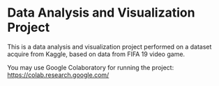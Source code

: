 # Data Analysis and Visualization Project
This is a data analysis and visualization project performed on a dataset acquire from Kaggle, based on data from FIFA 19 video game.

You may use Google Colaboratory for running the project:
https://colab.research.google.com/
